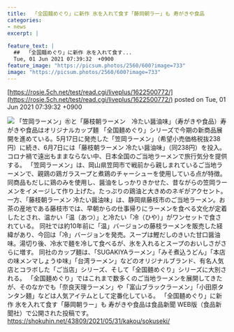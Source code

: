 ```yaml
---
title:  「全国麺めぐり」に新作 氷を入れて食す「藤岡朝ラー」も 寿がきや食品  
categories:
- news
excerpt: |
  
feature_text: |
  ##  「全国麺めぐり」に新作 氷を入れて食す...
  Tue, 01 Jun 2021 07:39:32  +0900
feature_image: "https://picsum.photos/2560/600?image=733"
image: "https://picsum.photos/2560/600?image=733"
---
```


[https://rosie.5ch.net/test/read.cgi/liveplus/1622500772/](https://rosie.5ch.net/test/read.cgi/liveplus/1622500772/)
posted on Tue, 01 Jun 2021 07:39:32  +0900

<!--more-->

![](https://shokuhin.net/wp-content/uploads/2021/05/8-3-3.jpg) 「笠岡ラーメン」㊧と「藤枝朝ラーメン　冷たい醤油味」（寿がきや食品）寿がきや食品はオリジナルカップ麺 「全国麺めぐり」シリーズで今期の新商品展開を進めている。5月17日に発売した「笠岡ラーメン」（希望小売価格税抜238円）に続き、6月7日には「藤枝朝ラーメン 冷たい醤油味」（同238円）を投入。コロナ禍で遠出もままならない中、日本全国のご当地ラーメンで旅行気分を提供する。 「笠岡ラーメン」は、岡山県笠岡市で戦前から親しまれているご当地ラーメンで、親鶏の鶏ガラスープと煮鶏のチャーシューを使用している点が特徴。同商品もだしに鶏のみを使用し、醤油をしっかりきかせた、昔ながらの笠岡ラーメンをイメージして作り上げた。たっぷりの鶏油と大きめのネギがアクセント。 一方、「藤枝朝ラーメン 冷たい醤油味」は、静岡県藤枝市のご当地ラーメン。お茶の産地である藤枝市では、早朝からの仕事帰りにラーメンを食べる文化が定着したとされ、温かい「温（あつ）」と冷たい「冷（ひや）」がワンセットで食されている。 同社では約10年前に「温」バージョンの藤枝ラーメンを販売した経緯があり、今回は「冷」バージョンを発売。スープは鰹だしのきいた甘口醤油味。湯切り後、冷水で麺を冷して食べるが、氷を入れるとスープのおいしさがさらに増す。 同社のカップ麺は、「SUGAKIYAラーメン」「みそ煮込うどん」「本店の味メンマしょうゆ味」「台湾ラーメン」などのオリジナルブランド、有名人気店とコラボした「ご当店」シリーズ、そして「全国麺めぐり」シリーズに大別される。 「全国麺めぐり」ではこれまで数多くのご当地ラーメンを展開してきたが、そのなかでも「奈良天理ラーメン」や「富山ブラックラーメン」「小田原タンタン麺」などは人気アイテムとして定番化している。 「全国麺めぐり」に新作 氷を入れて食す「藤岡朝ラー」も 寿がきや食品は食品新聞 WEB版（食品新聞社）で公開された投稿です。 https://shokuhin.net/43809/2021/05/31/kakou/sokuseki/
